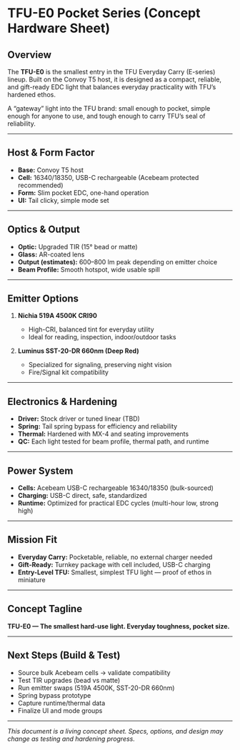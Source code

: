 # TFU-E0 Pocket Series (Concept Hardware Sheet)

## Overview
The **TFU-E0** is the smallest entry in the TFU Everyday Carry (E-series) lineup. Built on the Convoy T5 host, it is designed as a compact, reliable, and gift-ready EDC light that balances everyday practicality with TFU’s hardened ethos. 

A “gateway” light into the TFU brand: small enough to pocket, simple enough for anyone to use, and tough enough to carry TFU’s seal of reliability.

---

## Host & Form Factor
- **Base:** Convoy T5 host
- **Cell:** 16340/18350, USB-C rechargeable (Acebeam protected recommended)
- **Form:** Slim pocket EDC, one-hand operation
- **UI:** Tail clicky, simple mode set

---

## Optics & Output
- **Optic:** Upgraded TIR (15° bead or matte)
- **Glass:** AR-coated lens
- **Output (estimates):** 600–800 lm peak depending on emitter choice
- **Beam Profile:** Smooth hotspot, wide usable spill

---

## Emitter Options
1. **Nichia 519A 4500K CRI90**
   - High-CRI, balanced tint for everyday utility
   - Ideal for reading, inspection, indoor/outdoor tasks

2. **Luminus SST-20-DR 660nm (Deep Red)**
   - Specialized for signaling, preserving night vision
   - Fire/Signal kit compatibility

---

## Electronics & Hardening
- **Driver:** Stock driver or tuned linear (TBD)
- **Spring:** Tail spring bypass for efficiency and reliability
- **Thermal:** Hardened with MX-4 and seating improvements
- **QC:** Each light tested for beam profile, thermal path, and runtime

---

## Power System
- **Cells:** Acebeam USB-C rechargeable 16340/18350 (bulk-sourced)
- **Charging:** USB-C direct, safe, standardized
- **Runtime:** Optimized for practical EDC cycles (multi-hour low, strong high)

---

## Mission Fit
- **Everyday Carry:** Pocketable, reliable, no external charger needed
- **Gift-Ready:** Turnkey package with cell included, USB-C charging
- **Entry-Level TFU:** Smallest, simplest TFU light — proof of ethos in miniature

---

## Concept Tagline
**TFU-E0 — The smallest hard-use light. Everyday toughness, pocket size.**

---

## Next Steps (Build & Test)
- Source bulk Acebeam cells → validate compatibility
- Test TIR upgrades (bead vs matte)
- Run emitter swaps (519A 4500K, SST-20-DR 660nm)
- Spring bypass prototype
- Capture runtime/thermal data
- Finalize UI and mode groups

---

*This document is a living concept sheet. Specs, options, and design may change as testing and hardening progress.*
```
